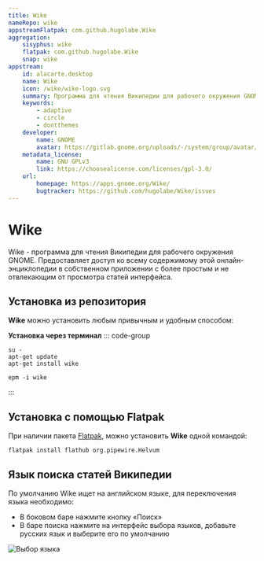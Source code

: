 ```yaml
---
title: Wike
nameRepo: wike
appstreamFlatpak: com.github.hugolabe.Wike
aggregation:
    sisyphus: wike
    flatpak: com.github.hugolabe.Wike
    snap: wike
appstream:
    id: alacarte.desktop
    name: Wike
    icon: /wike/wike-logo.svg
    summary: Программа для чтения Википедии для рабочего окружения GNOME. 
    keywords: 
        - adaptive
        - circle
        - dontthemes
    developer: 
        name: GNOME
        avatar: https://gitlab.gnome.org/uploads/-/system/group/avatar/8/gnomelogo.png?width=48
    metadata_license: 
        name: GNU GPLv3
        link: https://choosealicense.com/licenses/gpl-3.0/
    url: 
        homepage: https://apps.gnome.org/Wike/
        bugtracker: https://github.com/hugolabe/Wike/issues
--- 
```


# Wike

Wike - программа для чтения Википедии для рабочего окружения GNOME. Предоставляет доступ ко всему содержимому этой онлайн-энциклопедии в собственном приложении с более простым и не отвлекающим от просмотра статей интерфейса.

## Установка из репозитория

**Wike** можно установить любым привычным и удобным способом:

<!--@include: ./parts/install/software-repo.md-->

**Установка через терминал**
::: code-group

```shell[apt-get]
su -
apt-get update
apt-get install wike
```
```shell[epm]
epm -i wike
```
:::

## Установка c помощью Flatpak

При наличии пакета [Flatpak](/flatpak), можно установить **Wike** одной командой:

```shell
flatpak install flathub org.pipewire.Helvum
```

<!--@include: ./parts/install/software-flatpak.md-->

## Язык поиска статей Википедии

По умолчанию Wike ищет на английском языке, для переключения языка необходимо:

- В боковом баре нажмите кнопку «Поиск»
- В баре поиска нажмите на интерфейс выбора языков, добавьте русских язык и выберите его по умолчанию

![Выбор языка](/wike/wike-1.png)
